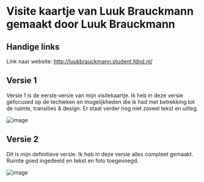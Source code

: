 # Visite kaartje van Luuk Brauckmann gemaakt door Luuk Brauckmann

## Handige links

Link naar website: http://luukbrauckmann.student.fdnd.nl/

## Versie 1

Versie 1 is de eerste versie van mijn visitekaartje. Ik heb in deze versie gefocused op de techieken en mogelijkheden die ik had met betrekking tot de ruimte, transities & design. Er staat verder nog niet zoveel tekst en uitleg.

![image](https://user-images.githubusercontent.com/47314813/193280390-ca43f539-7991-4b38-9ddc-db42f40a4ff6.png)

## Versie 2

Dit is mijn definitieve versie. Ik heb in deze versie alles compleet gemaakt. Ruimte goed ingedeeld en tekst en foto toegevoegd.

![image](https://user-images.githubusercontent.com/47314813/193280939-526b2e7f-dfe6-444e-bf81-479dc62bdb5a.png)
